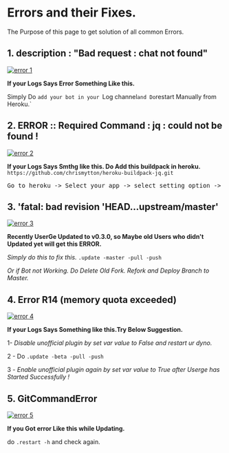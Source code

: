 # Errors and their Fixes.

The Purpose of this page to get solution of all common Errors.

## 1. description : "Bad request : chat not found"

[![error 1](https://telegra.ph/file/1b707364fd2bb0e6a3805.jpg)](https://t.me/usergeot/502028)

**If your Logs Says Error Something Like this.**

Simply Do `add your bot in your `Log channel` and Do `restart Manually from Heroku.`

## 2. ERROR :: Required Command : jq : could not be found !

[![error 2](https://telegra.ph/file/28e9365af63d3b509f501.jpg)](https://t.me/usergeot/514541)

**If your Logs Says Smthg like this.
Do Add this buildpack in heroku.**
`https://github.com/chrismytton/heroku-buildpack-jq.git`

<pre>Go to heroku -> Select your app -> select setting option -> scroll down -> Click on Add buildpack-> Add THIS link in Bar -> Click on Add -> then Deploy Branch.</pre>

## 3. 'fatal: bad revision 'HEAD...upstream/master'

[![error 3](https://telegra.ph/file/aeda709f622f34ae3802d.jpg)](https://t.me/usergeot/519271)

**Recently UserGe Updated to v0.3.0, so Maybe old Users who didn't Updated yet will get this ERROR.**

_Simply do this to fix this._
`.update -master -pull -push`

_Or if Bot not Working. Do Delete Old Fork.
Refork and Deploy Branch to Master._

## 4. Error R14 (memory quota exceeded)

[![error 4](https://telegra.ph/file/d5f90faff504b334e541f.jpg)](https://t.me/usergeot/599155)

**If your Logs Says Something like this.Try Below Suggestion.**

1- _Disable unofficial plugin by set var value to False and restart ur dyno._

2 - Do `.update -beta -pull -push`

3 - _Enable unofficial plugin again by set var value to True after Userge has Started Successfully !_

## 5. GitCommandError

[![error 5](https://telegra.ph/file/1a286bbd6284f71abfed4.jpg)](https://t.me/usergeot/539484)

**If you Got error Like this while Updating.**

do `.restart -h` and check again.
